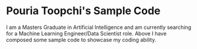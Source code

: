 # Pouria Toopchi's Sample Code
I am a Masters Graduate in Artificial Intelligence and am currently searching for a Machine Learning Engineer/Data Scientist role. Above I have composed some sample code to showcase my coding ability.
